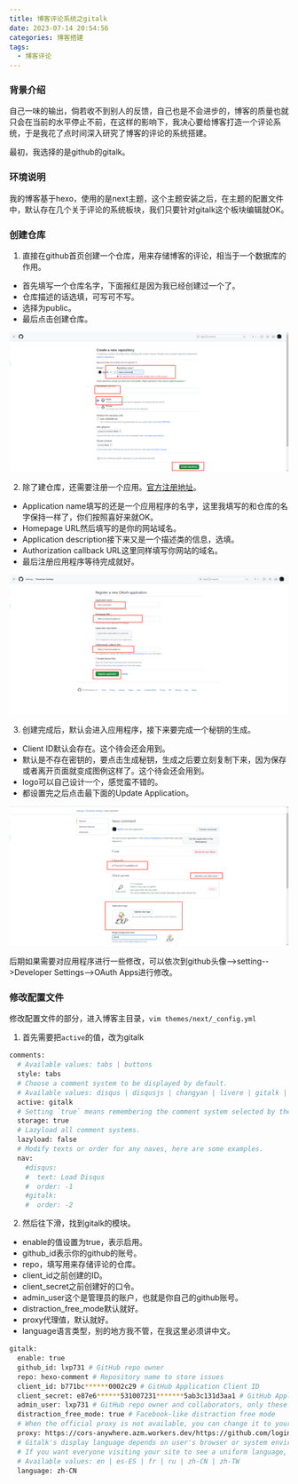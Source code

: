 ```yaml
---
title: 博客评论系统之gitalk
date: 2023-07-14 20:54:56
categories: 博客搭建
tags:
  - 博客评论
---
```


### 背景介绍

自己一味的输出，倘若收不到别人的反馈，自己也是不会进步的，博客的质量也就只会在当前的水平停止不前，在这样的影响下，我决心要给博客打造一个评论系统，于是我花了点时间深入研究了博客的评论的系统搭建。

最初，我选择的是github的gitalk。

### 环境说明

我的博客基于hexo，使用的是next主题，这个主题安装之后，在主题的配置文件中，默认存在几个关于评论的系统板块，我们只要针对gitalk这个板块编辑就OK。

<!-- more -->

### 创建仓库

1. 直接在github首页创建一个仓库，用来存储博客的评论，相当于一个数据库的作用。

* 首先填写一个仓库名字，下面报红是因为我已经创建过一个了。
* 仓库描述的话选填，可写可不写。
* 选择为public。
* 最后点击创建仓库。

![创建仓库](./gitalk-comment/1.png)

2. 除了建仓库，还需要注册一个应用。[官方注册地址](https://github.com/settings/applications/new)。

* Application name填写的还是一个应用程序的名字，这里我填写的和仓库的名字保持一样了，你们按照喜好来就OK。
* Homepage URL然后填写的是你的网站域名。
* Application description接下来又是一个描述类的信息，选填。
* Authorization callback URL这里同样填写你网站的域名。
* 最后注册应用程序等待完成就好。

![创建应用程序](./gitalk-comment/2.png)

3. 创建完成后，默认会进入应用程序，接下来要完成一个秘钥的生成。

* Client ID默认会存在。这个待会还会用到。
* 默认是不存在密钥的，要点击生成秘钥，生成之后要立刻复制下来，因为保存或者离开页面就变成图例这样了。这个待会还会用到。
* logo可以自己设计一个，感觉蛮不错的。
* 都设置完之后点击最下面的Update Application。

![设置应用程序](./gitalk-comment/3.png)

后期如果需要对应用程序进行一些修改，可以依次到github头像-->setting-->Developer Settings-->OAuth Apps进行修改。

### 修改配置文件

修改配置文件的部分，进入博客主目录，`vim themes/next/_config.yml`

1. 首先需要把`active`的值，改为gitalk

```bash 折叠代码
comments:
  # Available values: tabs | buttons
  style: tabs
  # Choose a comment system to be displayed by default.
  # Available values: disqus | disqusjs | changyan | livere | gitalk | utterances
  active: gitalk
  # Setting `true` means remembering the comment system selected by the visitor.
  storage: true
  # Lazyload all comment systems.
  lazyload: false
  # Modify texts or order for any naves, here are some examples.
  nav:
    #disqus:
    #  text: Load Disqus
    #  order: -1
    #gitalk:
    #  order: -2
```

2. 然后往下滑，找到gitalk的模块。

  * enable的值设置为true，表示启用。
  * github_id表示你的github的账号。
  * repo，填写用来存储评论的仓库。
  * client_id之前创建的ID。
  * client_secret之前创建好的口令。
  * admin_user这个是管理员的账户，也就是你自己的github账号。
  * distraction_free_mode默认就好。
  * proxy代理值，默认就好。
  * language语言类型，别的地方我不管，在我这里必须讲中文。

```bash 折叠代码
gitalk:
  enable: true
  github_id: lxp731 # GitHub repo owner
  repo: hexo-comment # Repository name to store issues
  client_id: b771bc******0002c29 # GitHub Application Client ID
  client_secret: e87e6******531007231*******5ab3c131d3aa1 # GitHub Application Client Secret
  admin_user: lxp731 # GitHub repo owner and collaborators, only these guys can initialize gitHub issues
  distraction_free_mode: true # Facebook-like distraction free mode
  # When the official proxy is not available, you can change it to your own proxy address
  proxy: https://cors-anywhere.azm.workers.dev/https://github.com/login/oauth/access_token # This is official proxy address
  # Gitalk's display language depends on user's browser or system environment
  # If you want everyone visiting your site to see a uniform language, you can set a force language value
  # Available values: en | es-ES | fr | ru | zh-CN | zh-TW
  language: zh-CN
  ```